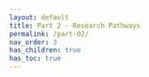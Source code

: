 ```yaml
---
layout: default
title: Part 2 - Research Pathways
permalink: /part-02/
nav_order: 3
has_children: true
has_toc: true
---
```

